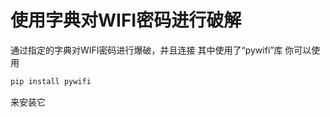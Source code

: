 # 使用字典对WIFI密码进行破解
通过指定的字典对WIFI密码进行爆破，并且连接
其中使用了“pywifi”库
你可以使用 
```bash
pip install pywifi
```
来安装它
